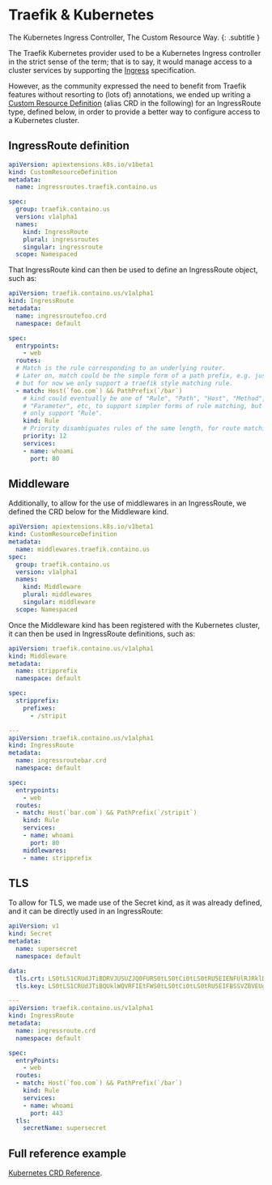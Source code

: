 # Traefik & Kubernetes

The Kubernetes Ingress Controller, The Custom Resource Way.
{: .subtitle }

[comment]: # (Link "Kubernetes Ingress controller" to ./kubernetes-ingress.md)
The Traefik Kubernetes provider used to be a Kubernetes Ingress controller in the strict sense of the term; that is to say, it would manage access to a cluster services by supporting the [Ingress](https://kubernetes.io/docs/concepts/services-networking/ingress/) specification.

However, as the community expressed the need to benefit from Traefik features without resorting to (lots of) annotations, we ended up writing a [Custom Resource Definition](https://kubernetes.io/docs/concepts/extend-kubernetes/api-extension/custom-resources/) (alias CRD in the following) for an IngressRoute type, defined below, in order to provide a better way to configure access to a Kubernetes cluster.

## IngressRoute definition

```yaml
apiVersion: apiextensions.k8s.io/v1beta1
kind: CustomResourceDefinition
metadata:
  name: ingressroutes.traefik.containo.us

spec:
  group: traefik.containo.us
  version: v1alpha1
  names:
    kind: IngressRoute
    plural: ingressroutes
    singular: ingressroute
  scope: Namespaced
```

That IngressRoute kind can then be used to define an IngressRoute object, such as:

```yaml
apiVersion: traefik.containo.us/v1alpha1
kind: IngressRoute
metadata:
  name: ingressroutefoo.crd
  namespace: default

spec:
  entrypoints:
    - web
  routes:
  # Match is the rule corresponding to an underlying router.
  # Later on, match could be the simple form of a path prefix, e.g. just "/bar",
  # but for now we only support a traefik style matching rule.
  - match: Host(`foo.com`) && PathPrefix(`/bar`)
    # kind could eventually be one of "Rule", "Path", "Host", "Method", "Header",
    # "Parameter", etc, to support simpler forms of rule matching, but for now we
    # only support "Rule".
    kind: Rule
    # Priority disambiguates rules of the same length, for route matching.
    priority: 12
    services:
    - name: whoami
      port: 80
```

## Middleware

Additionally, to allow for the use of middlewares in an IngressRoute, we defined the CRD below for the Middleware kind.

```yaml
apiVersion: apiextensions.k8s.io/v1beta1
kind: CustomResourceDefinition
metadata:
  name: middlewares.traefik.containo.us
spec:
  group: traefik.containo.us
  version: v1alpha1
  names:
    kind: Middleware
    plural: middlewares
    singular: middleware
  scope: Namespaced
```

Once the Middleware kind has been registered with the Kubernetes cluster, it can then be used in IngressRoute definitions, such as:

```yaml
apiVersion: traefik.containo.us/v1alpha1
kind: Middleware
metadata:
  name: stripprefix
  namespace: default

spec:
  stripprefix:
    prefixes:
      - /stripit

---
apiVersion: traefik.containo.us/v1alpha1
kind: IngressRoute
metadata:
  name: ingressroutebar.crd
  namespace: default

spec:
  entrypoints:
    - web
  routes:
  - match: Host(`bar.com`) && PathPrefix(`/stripit`)
    kind: Rule
    services:
    - name: whoami
      port: 80
    middlewares:
    - name: stripprefix
```

## TLS

To allow for TLS, we made use of the Secret kind, as it was already defined, and it can be directly used in an IngressRoute:

```yaml
apiVersion: v1
kind: Secret
metadata:
  name: supersecret
  namespace: default

data:
  tls.crt: LS0tLS1CRUdJTiBDRVJUSUZJQ0FURS0tLS0tCi0tLS0tRU5EIENFUlRJRklDQVRFLS0tLS0=
  tls.key: LS0tLS1CRUdJTiBQUklWQVRFIEtFWS0tLS0tCi0tLS0tRU5EIFBSSVZBVEUgS0VZLS0tLS0=

---
apiVersion: traefik.containo.us/v1alpha1
kind: IngressRoute
metadata:
  name: ingressroute.crd
  namespace: default

spec:
  entryPoints:
    - web
  routes:
  - match: Host(`foo.com`) && PathPrefix(`/bar`)
    kind: Rule
    services:
    - name: whoami
      port: 443
  tls:
    secretName: supersecret
```

## Full reference example

[Kubernetes CRD Reference](../reference/providers/kubernetescrd.md).
